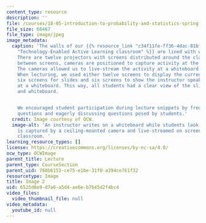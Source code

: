 ```yaml
---
content_type: resource
description: ''
file: /courses/18-05-introduction-to-probability-and-statistics-spring-2014/6525d0e9d7a6a5d4ae6eb7b45d2f4bc4_gallery2-2.jpg
file_size: 66467
file_type: image/jpeg
image_metadata:
  caption: 'The walls of our {{% resource_link "c34f11fe-ff36-4dac-81bf-4985ace392c1"
    "Technology-Enabled Active Learning classroom" %}} are lined with whiteboards.
    There are twelve projectors with screens distributed around the classroom. In
    between screens, cameras are positioned to capture activity at the white boards.
    The cameras allowed us to live-stream the activity at a whiteboard to the screens.
    When lecturing, we used either twelve screens to display the current slide, or
    six screens for slides and six screens to show the instructor speaking and writing
    at a whiteboard. This way, all students had a clear view of the slides, instructor,
    and whiteboard.


    We encouraged student participation during lecture snippets by frequently asking
    questions and eagerly discussing questions posed by students.'
  credit: Image courtesy of OCW.
  image-alt: 'An instructor writes on a whiteboard while students look on. The instructor
    is captured by a ceiling-mounted camera and live-streamed on screens around the
    classroom. '
learning_resource_types: []
license: https://creativecommons.org/licenses/by-nc-sa/4.0/
ocw_type: OCWImage
parent_title: Lecture
parent_type: CourseSection
parent_uid: 788b6153-ce75-e1be-31f0-a394ce761f32
resourcetype: Image
title: Image 2
uid: 6525d0e9-d7a6-a5d4-ae6e-b7b45d2f4bc4
video_files:
  video_thumbnail_file: null
video_metadata:
  youtube_id: null
---
```

